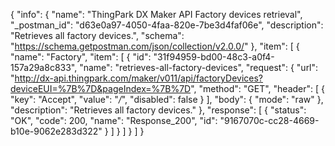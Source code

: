 {
  "info": {
    "name": "ThingPark DX Maker API Factory devices retrieval",
    "_postman_id": "d63e0a97-4050-4faa-820e-7be3d4faf06e",
    "description": "Retrieves all factory devices.",
    "schema": "https://schema.getpostman.com/json/collection/v2.0.0/"
  },
  "item": [
    {
      "name": "Factory",
      "item": [
        {
          "id": "31f94959-bd00-48c3-a0f4-157a29a8c833",
          "name": "retrieves-all-factory-devices",
          "request": {
            "url": "http://dx-api.thingpark.com/maker/v011/api/factoryDevices?deviceEUI=%7B%7D&pageIndex=%7B%7D",
            "method": "GET",
            "header": [
              {
                "key": "Accept",
                "value": "*/*",
                "disabled": false
              }
            ],
            "body": {
              "mode": "raw"
            },
            "description": "Retrieves all factory devices."
          },
          "response": [
            {
              "status": "OK",
              "code": 200,
              "name": "Response_200",
              "id": "9167070c-cc28-4669-b10e-9062e283d322"
            }
          ]
        }
      ]
    }
  ]
}